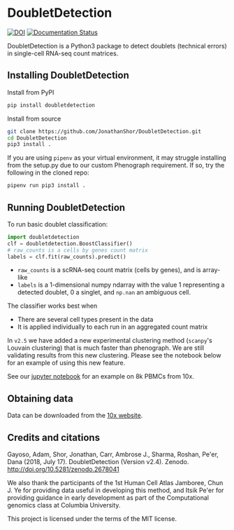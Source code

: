 # DoubletDetection

[![DOI](https://zenodo.org/badge/86256007.svg)](https://zenodo.org/badge/latestdoi/86256007)
[![Documentation Status](https://readthedocs.org/projects/doubletdetection/badge/?version=latest)](https://doubletdetection.readthedocs.io/en/latest/?badge=latest)

DoubletDetection is a Python3 package to detect doublets (technical errors) in single-cell RNA-seq count matrices.

## Installing DoubletDetection

Install from PyPI

```bash
pip install doubletdetection
```

Install from source

```bash
git clone https://github.com/JonathanShor/DoubletDetection.git
cd DoubletDetection
pip3 install .
```

If you are using `pipenv` as your virtual environment, it may struggle installing from the setup.py due to our custom Phenograph requirement.
If so, try the following in the cloned repo:

```bash
pipenv run pip3 install .
```

## Running DoubletDetection

To run basic doublet classification:

```Python
import doubletdetection
clf = doubletdetection.BoostClassifier()
# raw_counts is a cells by genes count matrix
labels = clf.fit(raw_counts).predict()
```

- `raw_counts` is a scRNA-seq count matrix (cells by genes), and is array-like
- `labels` is a 1-dimensional numpy ndarray with the value 1 representing a detected doublet, 0 a singlet, and `np.nan` an ambiguous cell.

The classifier works best when

- There are several cell types present in the data
- It is applied individually to each run in an aggregated count matrix

In `v2.5` we have added a new experimental clustering method (`scanpy`'s Louvain clustering) that is much faster than phenograph. We are still validating results from this new clustering. Please see the notebook below for an example of using this new feature.

See our [jupyter notebook](https://nbviewer.jupyter.org/github/JonathanShor/DoubletDetection/blob/master/tests/notebooks/PBMC_8k_vignette.ipynb) for an example on 8k PBMCs from 10x.

## Obtaining data

Data can be downloaded from the [10x website](https://support.10xgenomics.com/single-cell/datasets).

## Credits and citations

Gayoso, Adam, Shor, Jonathan, Carr, Ambrose J., Sharma, Roshan, Pe'er, Dana (2018, July 17). DoubletDetection (Version v2.4). Zenodo. http://doi.org/10.5281/zenodo.2678041

We also thank the participants of the 1st Human Cell Atlas Jamboree, Chun J. Ye for providing data useful in developing this method, and Itsik Pe'er for providing guidance in early development as part of the Computational genomics class at Columbia University.

This project is licensed under the terms of the MIT license.
